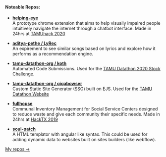 #### Noteable Repos:
- **[helping-eye](https://github.com/geooot/helping-eye)**</br>
  A prototype chrome extension that aims to help visually impaired people intuitively navigate the internet through a chatbot interface. Made in 24hrs at [TAMUhack 2020](https://tamuhack.com)
  
- **[aditya-pethe / LyRec](https://github.com/aditya-pethe/LyRec)**</br>
  An expirement to see similar songs based on lyrics and explore how it performs as a recommendation engine.
   
- **[tamu-datathon-org / koth](https://github.com/tamu-datathon-org/koth)**</br>
  Automated Code Submissions. Used for the [TAMU Datathon 2020 Stock Challenge](https://tamudatathon.com/challenges#td_stock).
  
- **[tamu-datathon-org / gigabowser](https://github.com/tamu-datathon-org/gigabowser)**</br>
  Custom Static Site Generator (SSG) built on EJS. Used for the [TAMU Datathon Website](https://tamudatathon.com)
  
- **[fullhouse](https://github.com/geooot/fullhouse)**</br>
  Communal Inventory Management for Social Service Centers designed to reduce waste and give each community their specific needs. Made in 24hrs at [HackTX 2019](https://hacktx.com)
  
- **[soul-patch](https://github.com/geooot/soul-patch)**</br>
  A HTML templator with angular like syntax. This could be used for adding dynamic data to websites built on sites builders (like webflow).
 

[My repos →](https://github.com/geooot?tab=repositories)
